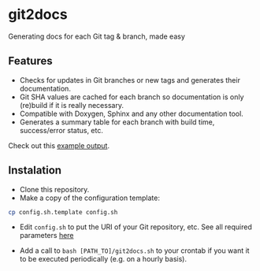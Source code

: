 # git2docs
Generating docs for each Git tag &amp; branch, made easy

## Features
* Checks for updates in Git branches or new tags and generates their documentation. 
* Git SHA values are cached for each branch so documentation is only (re)build if it is really necessary. 
* Compatible with Doxygen, Sphinx and any other documentation tool.
* Generates a summary table for each branch with build time, success/error status, etc.

Check out this [example output](http://mrpt.ual.es/reference/).

## Instalation

* Clone this repository. 
* Make a copy of the configuration template:

```bash
cp config.sh.template config.sh
```

* Edit `config.sh` to put the URI of your Git repository, etc. See all required parameters [here](https://github.com/jlblancoc/git2docs/blob/master/config.sh.template)

* Add a call to `bash [PATH_TO]/git2docs.sh` to your crontab if you want it to be executed periodically (e.g. on a hourly basis).
